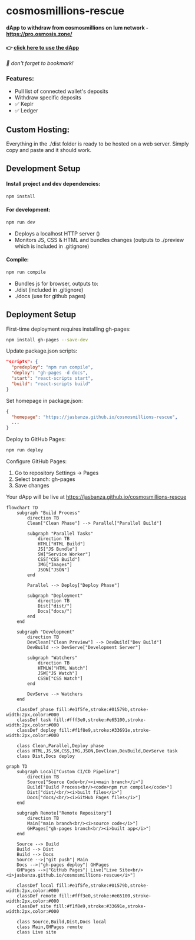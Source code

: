 # cosmosmillions-rescue
#### dApp to withdraw from cosmosmillions on lum network - https://pro.osmosis.zone/
#### 👉 **[click here to use the dApp](https://jasbanza.github.io/cosmosmillions-rescue/)**
_📌 don't forget to bookmark!_
### Features:
- Pull list of connected wallet's deposits
- Withdraw specific deposits
- ✅ Keplr
- ✅ Ledger
## Custom Hosting:
Everything in the ./dist folder is ready to be hosted on a web server. Simply copy and paste and it should work.
## Development Setup
#### Install project and dev dependencies:
```bash
npm install
```
#### For development:
```bash
npm run dev
```
- Deploys a localhost HTTP server ()
- Monitors JS, CSS & HTML and bundles changes (outputs to ./preview which is included in .gitignore)
#### Compile:
```bash
npm run compile
```
- Bundles js for browser, outputs to:
- ./dist (included in .gitignore)
- ./docs (use for github pages)

## Deployment Setup
First-time deployment requires installing gh-pages:
```bash
npm install gh-pages --save-dev
```

Update package.json scripts:
```json
"scripts": {
  "predeploy": "npm run compile",
  "deploy": "gh-pages -d docs",
  "start": "react-scripts start",
  "build": "react-scripts build"
}
```

Set homepage in package.json:
```json
{
  "homepage": "https://jasbanza.github.io/cosmosmillions-rescue",
  ...
}
```

Deploy to GitHub Pages:
```bash
npm run deploy
```

Configure GitHub Pages:
1. Go to repository Settings → Pages
2. Select branch: gh-pages
3. Save changes

Your dApp will be live at https://jasbanza.github.io/cosmosmillions-rescue

```mermaid
flowchart TD
    subgraph "Build Process"
        direction TB
        Clean["Clean Phase"] --> Parallel["Parallel Build"]
        
        subgraph "Parallel Tasks"
            direction TB
            HTML["HTML Build"]
            JS["JS Bundle"]
            SW["Service Worker"]
            CSS["CSS Build"]
            IMG["Images"]
            JSON["JSON"]
        end
        
        Parallel --> Deploy["Deploy Phase"]
        
        subgraph "Deployment"
            direction TB
            Dist["dist/"]
            Docs["docs/"]
        end
    end
    
    subgraph "Development"
        direction TB
        DevClean["Clean Preview"] --> DevBuild["Dev Build"]
        DevBuild --> DevServe["Development Server"]
        
        subgraph "Watchers"
            direction TB
            HTMLW["HTML Watch"]
            JSW["JS Watch"]
            CSSW["CSS Watch"]
        end
        
        DevServe --> Watchers
    end
    
    classDef phase fill:#e1f5fe,stroke:#01579b,stroke-width:2px,color:#000
    classDef task fill:#fff3e0,stroke:#e65100,stroke-width:2px,color:#000
    classDef deploy fill:#f1f8e9,stroke:#33691e,stroke-width:2px,color:#000
    
    class Clean,Parallel,Deploy phase
    class HTML,JS,SW,CSS,IMG,JSON,DevClean,DevBuild,DevServe task
    class Dist,Docs deploy
```

```mermaid
graph TD
    subgraph Local["Custom CI/CD Pipeline"]
        direction TB
        Source["Source Code<br/><i>main branch</i>"]
        Build["Build Process<br/><code>npm run compile</code>"]
        Dist["dist/<br/><i>built files</i>"]
        Docs["docs/<br/><i>GitHub Pages files</i>"]
    end
    
    subgraph Remote["Remote Repository"]
        direction TB
        Main["main branch<br/><i>source code</i>"]
        GHPages["gh-pages branch<br/><i>built app</i>"]
    end
    
    Source --> Build
    Build --> Dist
    Build --> Docs
    Source -->|"git push"| Main
    Docs -->|"gh-pages deploy"| GHPages
    GHPages -->|"GitHub Pages"| Live["Live Site<br/><i>jasbanza.github.io/cosmosmillions-rescue</i>"]

    classDef local fill:#e1f5fe,stroke:#01579b,stroke-width:2px,color:#000
    classDef remote fill:#fff3e0,stroke:#e65100,stroke-width:2px,color:#000
    classDef site fill:#f1f8e9,stroke:#33691e,stroke-width:2px,color:#000
    
    class Source,Build,Dist,Docs local
    class Main,GHPages remote
    class Live site
```
